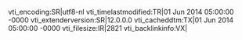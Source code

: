 vti_encoding:SR|utf8-nl
vti_timelastmodified:TR|01 Jun 2014 05:00:00 -0000
vti_extenderversion:SR|12.0.0.0
vti_cacheddtm:TX|01 Jun 2014 05:00:00 -0000
vti_filesize:IR|2821
vti_backlinkinfo:VX|
